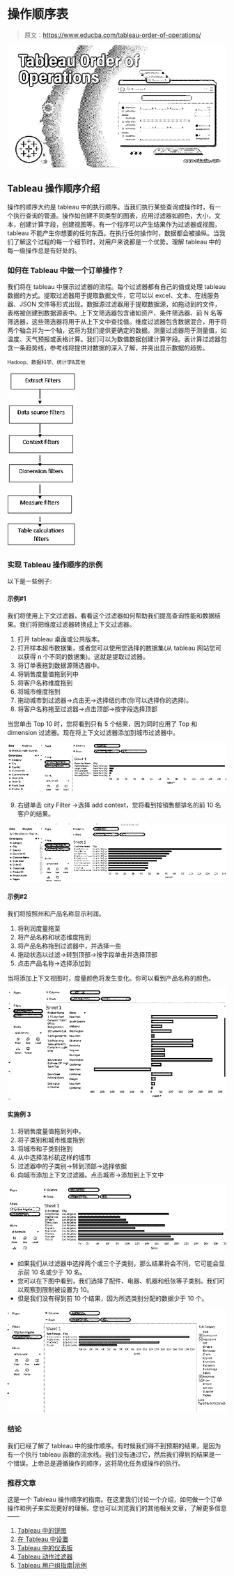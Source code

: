 # 操作顺序表

> 原文：<https://www.educba.com/tableau-order-of-operations/>

![Tableau Order of Operations](img/dccf01facd1015d3a6ee3478c9c0e56e.png)



## Tableau 操作顺序介绍

操作的顺序大约是 tableau 中的执行顺序。当我们执行某些查询或操作时，有一个执行查询的管道。操作如创建不同类型的图表，应用过滤器如颜色，大小，文本，创建计算字段，创建视图等。有一个程序可以产生结果作为过滤器或视图，tableau 不能产生你想要的任何东西。在执行任何操作时，数据都会被操纵。当我们了解这个过程的每一个细节时，对用户来说都是一个优势。理解 tableau 中的每一级操作总是有好处的。

### 如何在 Tableau 中做一个订单操作？

我们将在 tableau 中展示过滤器的流程。每个过滤器都有自己的值或处理 tableau 数据的方式。提取过滤器用于提取数据文件，它可以以 excel、文本、在线服务器、JSON 文件等形式出现。数据源过滤器用于提取数据源，如拖动到的文件，表格被创建到数据源表中。上下文筛选器包含诸如资产、条件筛选器、前 N 名等筛选器，这些筛选器将用于从上下文中查找值。维度过滤器包含数据混合，用于将两个轴合并为一个轴，这将为我们提供更确定的数据。测量过滤器用于测量值，如温度、天气预报或表格计算。我们可以为数值数据创建计算字段。表计算过滤器包含一条趋势线，参考线将提供对数据的深入了解，并突出显示数据的趋势。

<small>Hadoop、数据科学、统计学&其他</small>

![trends in data](img/ffe02f1f60a00f32514087badab375cd.png)



### 实现 Tableau 操作顺序的示例

以下是一些例子:

#### 示例#1

我们将使用上下文过滤器，看看这个过滤器如何帮助我们提高查询性能和数据结果。我们将把维度过滤器转换成上下文过滤器。

1.  打开 tableau 桌面或公共版本。
2.  打开样本超市数据集，或者您可以使用您选择的数据集(从 tableau 网站您可以获得 n 个不同的数据集)。这就是提取过滤器。
3.  将订单表拖到数据源筛选器中。
4.  将销售度量值拖到列中
5.  将客户名称维度拖到
6.  将城市维度拖到
7.  拖动城市到过滤器->点击无->选择纽约市(你可以选择你的选择)。
8.  将客户名称拖至过滤器->点击顶部->按字段选择顶部

当您单击 Top 10 时，您将看到只有 5 个结果，因为同时应用了 Top 和 dimension 过滤器。现在将上下文过滤器添加到城市过滤器中。

![Top and dimension filter](img/abc44bb28272936a3b91ef28bd30a140.png)



9.  右键单击 city Filter ->选择 add context，您将看到按销售额排名的前 10 名客户的结果。

![Top 10 customer](img/0cfcf36b521710e32184216971e7cd02.png)



#### 示例#2

我们将按照州和产品名称显示利润。

1.  将利润度量拖至
2.  将产品名称和状态维度拖到
3.  将产品名称拖到过滤器中，并选择一些
4.  拖动状态以过滤->转到顶部->按字段单击并选择顶部
5.  点击产品名称->选择添加到

当将添加上下文视图时，度量颜色将发生变化。你可以看到产品名称的颜色。

![measure color](img/37d01ee2eacc00acad1a8ce5ec4dc279.png)



#### 实施例 3

1.  将销售度量值拖到列中。
2.  将子类别和城市维度拖到
3.  将城市和子类别拖到
4.  从中选择洛杉矶这样的城市
5.  过滤器中的子类别->转到顶部->选择依据
6.  向城市添加上下文过滤器。点击城市->添加到上下文中

![Tableau Order of Operations - 5](img/2a612c76b6590b32f73f7cda99f876de.png)



*   如果我们从过滤器中选择两个或三个子类别，那么结果将会不同，它可能会显示前 10 名或少于 10 名。
*   您可以在下图中看到，我们选择了配件、电器、机器和纸张等子类别。我们可以观察到限制被设置为 10。
*   但是我们没有得到前 10 个结果，因为所选类别分配的数据少于 10 个。

![Tableau Order of Operations - 6](img/20dfab204e240a1c7fda7d8a0cebd3ee.png)



### 结论

我们已经了解了 tableau 中的操作顺序。有时候我们得不到预期的结果，是因为有一个执行 tableau 函数的流水线。我们没有通过它，然后我们得到的结果是一个错误。上帝总是遵循操作的顺序，这将简化任务或操作的执行。

### 推荐文章

这是一个 Tableau 操作顺序的指南。在这里我们讨论一个介绍，如何做一个订单操作和例子来实现更好的理解。您也可以浏览我们的其他相关文章，了解更多信息——

1.  [Tableau 中的饼图](https://www.educba.com/pie-chart-in-tableau/)
2.  [在 Tableau 中设置](https://www.educba.com/sets-in-tableau/)
3.  [Tableau 中的仪表板](https://www.educba.com/dashboard-in-tableau/)
4.  [Tableau 动作过滤器](https://www.educba.com/tableau-action-filter/)
5.  [Tableau 用户组指南|示例](https://www.educba.com/tableau-user-group/)





